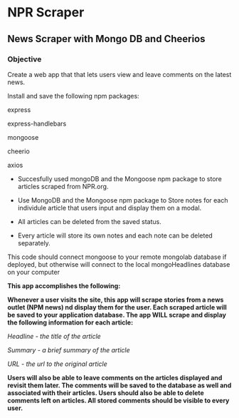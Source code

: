 # NPR Scraper
## News Scraper with Mongo DB and Cheerios 

### Objective

Create a web app that that lets users view and leave comments on the latest news.

Install and save the following npm packages:

express

express-handlebars 

mongoose

cheerio

axios


+ Succesfully used mongoDB and the Mongoose npm package to store articles scraped from NPR.org.

+ Use MongoDB and the Mongoose npm package to Store notes for each individule article that users input and display them on a modal.

+ All articles can be deleted from the saved status.

+ Every article will store its own notes and each note can be deleted separately. 

This code should connect mongoose to your remote mongolab database if deployed, but otherwise will connect to the local mongoHeadlines database on your computer

**This app accomplishes the following:**

**Whenever a user visits the site, this app will scrape stories from a news outlet (NPM news) nd display them for the user. Each scraped article will be saved to your application database. The app WILL scrape and display the following information for each article:**

_Headline - the title of the article_

_Summary - a brief summary of the article_

_URL - the url to the original article_

**Users will also be able to leave comments on the articles displayed and revisit them later. The comments will be saved to the database as well and associated with their articles. Users should also be able to delete comments left on articles. All stored comments should be visible to every user.**


